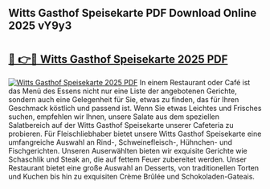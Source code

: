 ## Witts Gasthof Speisekarte PDF Download Online 2025 vY9y3

# <h2><a href="http://gcb9m2.nevu.top/?p=Witts+Gasthof+Speisekarte">🔗 👉🔴 Witts Gasthof Speisekarte 2025 PDF</a></h2>

[![Witts Gasthof Speisekarte 2025 PDF](https://i.imgur.com/dBaPXMq.png)](http://gcb9m2.nevu.top/?p=Witts+Gasthof+Speisekarte)
In einem Restaurant oder Café ist das Menü des Essens nicht nur eine Liste der angebotenen Gerichte, sondern auch eine Gelegenheit für Sie, etwas zu finden, das für Ihren Geschmack köstlich und passend ist. Wenn Sie etwas Leichtes und Frisches suchen, empfehlen wir Ihnen, unsere Salate aus dem speziellen Salatbereich auf der Witts Gasthof Speisekarte unserer Cafeteria zu probieren. Für Fleischliebhaber bietet unsere Witts Gasthof Speisekarte eine umfangreiche Auswahl an Rind-, Schweinefleisch-, Hühnchen- und Fischgerichten. Unseren Auserwählten bieten wir exquisite Gerichte wie Schaschlik und Steak an, die auf fettem Feuer zubereitet werden. Unser Restaurant bietet eine große Auswahl an Desserts, von traditionellen Torten und Kuchen bis hin zu exquisiten Crème Brûlée und Schokoladen-Gateais.
